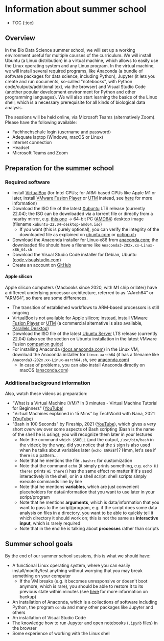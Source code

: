 # Information about summer school

- TOC
{:toc}

## Overview

In the Bio Data Science summer school, we will set up a working environment useful for multiple courses of the curriculum. We will install Ubuntu (a Linux distribution) in a virtual machine, which allows to easily use the Linux operating system and any Linux program. In the virtual machine, we will install several required programs, like Anaconda (a bundle of software packages for data science, including Python), Jupyter (it lets you create and run documents, so-called "notebooks", with Python code/outputs/additional text, via the browser) and Visual Studio Code (another popular development environment for Python and other programming languages). We will also start learning the basics of the Linux shell, which is a necessary prerequisite for all kinds of biological data analysis.

The sessions will be held online, via Microsoft Teams (alternatively Zoom). Please have the following available:

- Fachhochschule login (username and password)
- Adequate laptop (Windows, macOS or Linux)
- Internet connection
- Headset
- Microsoft Teams and Zoom

## Preparation for the summer school

### Required software

- Install [VirtualBox](https://www.virtualbox.org/) (for Intel CPUs; for ARM-based CPUs like Apple M1 or later, install [VMware Fusion Player](https://www.vmware.com/go/getfusionplayer) or [UTM](https://mac.getutm.app/) instead, see [here](https://biodatasciencetulln.github.io/Wiki/install_linux_in_virtualbox.html) for more information)
- Download the ISO file of the latest [Xubuntu](https://xubuntu.org/) LTS release (currently 22.04); the ISO can be downloaded via a torrent file or directly from a nearby mirror, e.g. [this one](http://ftp.uni-kl.de/pub/linux/ubuntu-dvd/xubuntu/releases/22.04/release/) → 64-bit PC ([AMD64](https://en.wikipedia.org/wiki/X86-64)) desktop image (filename `xubuntu-22.04-desktop-amd64.iso`)
  - If you want (this is purely optional), you can verify the integrity of the downloaded file as explained on [ubuntu.com](https://ubuntu.com/tutorials/how-to-verify-ubuntu) or [pctipp.ch](https://www.pctipp.ch/praxis/windows-10/windows-10-sha256-hash-bordmitteln-pruefen-2507915.html)
- Download the Anaconda installer for Linux-x86 from [anaconda.com](https://www.anaconda.com/download#downloads); the downloaded file should have a filename like `Anaconda3-202x.xx-Linux-x86_64.sh`
- Download the Visual Studio Code installer for Debian, Ubuntu ([code.visualstudio.com](https://code.visualstudio.com/Download))
- Create an account on [GitHub](https://github.com/)

#### Apple silicon

Apple silicon computers (Macbooks since 2020, with M1 chip or later) have a different underlying processor architecture, referred to as "AArch64" or "ARM64", so there are some differences.

- The transition of established workflows to ARM-based processors is still ongoing
- VirtualBox is not available for Apple silicon; instead, install [VMware Fusion Player](https://www.vmware.com/go/getfusionplayer) or [UTM](https://mac.getutm.app/) (a commercial alternative is also available, [Parallels Desktop](https://www.parallels.com/eu/))
- Download the ISO file of the latest [Ubuntu Server](https://ubuntu.com/download/server/arm) LTS release (currently 22.04) (also see the section on Ubuntu installation in the latest VMware Fusion [companion guide](https://communities.vmware.com/t5/VMware-Fusion-Discussions/Announcing-The-Unofficial-Fusion-13-for-Apple-Silicon-Companion/td-p/2939909/page/2))
- For installing Anaconda ([docs.anaconda.com](https://docs.anaconda.com/anaconda/install/)) in the Linux VM, download the Anaconda installer for `Linux-aarch64` (it has a filename like `Anaconda3-202x.xx-Linux-aarch64.sh`, see [anaconda.com](https://www.anaconda.com/download#downloads))
  - In case of problems, you can also install Anaconda directly on macOS ([anaconda.com](https://www.anaconda.com/blog/new-release-anaconda-distribution-now-supporting-m1))

### Additional background information

Also, watch these videos as preparation:

- "What is a Virtual Machine (VM)? In 3 minutes - Virtual Machine Tutorial for Beginners" ([YouTube](https://www.youtube.com/watch?v=yIVXjl4SwVo))
- "Virtual Machines explained in 15 Mins" by TechWorld with Nana, 2021 ([YouTube](https://www.youtube.com/watch?v=mQP0wqNT_DI))
- "Bash in 100 Seconds" by Fireship, 2021 ([YouTube](https://www.youtube.com/watch?v=I4EWvMFj37g)), which gives a *very* short overview over some aspects of Bash scripting (Bash is the name of the shell he is using); you will recognize them later in your lectures
  - Note the command `which $SHELL` (and the output, `/usr/bin/bash` in the video); by the way, did you notice that the `$` sign is also used when he talks about variables later (`echo $GREET`)? Hmm, let's see if there is a pattern...
  - Note that he mentions the file `.bashrc` for customization
  - Note that the command `echo` (it simply prints something, e.g. `echo Hi there!` prints `Hi there!`) has the same effect no matter if it's used interactively in the shell, or in a shell script; shell scripts simply execute commands line by line
  - Note that he mentions **variables**, which are just convenient placeholders for data/information that you want to use later in your script/program
  - Note that he mentions **arguments**, which is data/information that you want to pass to the script/program, e.g. if the script does some data analysis on files in a directory, you want to be able to quickly tell it which directory it should work on; this is not the same as **interactive input**, which is rarely required
  - Note that in the end he is talking about **processes** rather than scripts

## Summer school goals

By the end of our summer school sessions, this is what we should have:

- A functional Linux operating system, where you can easily install/modify/test anything without worrying that you may break something on your computer
  - If the VM breaks (e.g. it becomes unresponsive or doesn't boot anymore, which is rare), you should be able to restore it to its previous state within minutes (see [here](https://biodatasciencetulln.github.io/Wiki/install_linux_in_virtualbox.html) for more information on backup)
- An installation of Anaconda, which is a collections of software including Python, the program `conda` and many other packages like Jupyter and others
- An installation of Visual Studio Code
- The knowledge how to run Jupyter and open notebooks (`.ipynb` files) in the browser
- Some experience of working with the Linux shell
